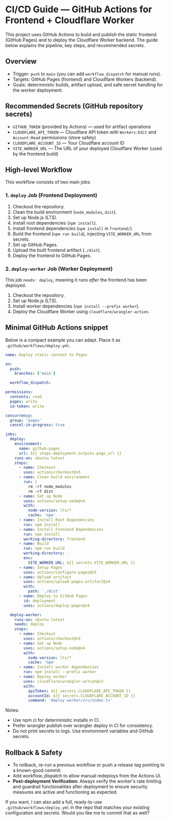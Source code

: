 # CI/CD Guide — GitHub Actions for Frontend + Cloudflare Worker

This project uses GitHub Actions to build and publish the static frontend (GitHub Pages) and to deploy the Cloudflare Worker backend. The guide below explains the pipeline, key steps, and recommended secrets.

## Overview

- Trigger: `push` to `main` (you can add `workflow_dispatch` for manual runs).
- Targets: GitHub Pages (frontend) and Cloudflare Workers (backend).
- Goals: deterministic builds, artifact upload, and safe secret handling for the worker deployment.

## Recommended Secrets (GitHub repository secrets)

- `GITHUB_TOKEN` (provided by Actions) — used for artifact operations
- `CLOUDFLARE_API_TOKEN` — Cloudflare API token with `Workers:Edit` and `Account:Read` permissions (store safely)
- `CLOUDFLARE_ACCOUNT_ID` — Your Cloudflare account ID
- `VITE_WORKER_URL` — The URL of your deployed Cloudflare Worker (used by the frontend build)


## High-level Workflow

This workflow consists of two main jobs:

### 1. `deploy` Job (Frontend Deployment)

1.  Checkout the repository.
2.  Clean the build environment (`node_modules`, `dist`).
3.  Set up Node.js (LTS).
4.  Install root dependencies (`npm install`).
5.  Install frontend dependencies (`npm install` in `frontend/`).
6.  Build the frontend (`npm run build`), injecting `VITE_WORKER_URL` from secrets.
7.  Set up GitHub Pages.
8.  Upload the built frontend artifact (`./dist`).
9.  Deploy the frontend to GitHub Pages.

### 2. `deploy-worker` Job (Worker Deployment)

This job `needs: deploy`, meaning it runs *after* the frontend has been deployed.

1.  Checkout the repository.
2.  Set up Node.js (LTS).
3.  Install worker dependencies (`npm install --prefix worker`).
4.  Deploy the Cloudflare Worker using `cloudflare/wrangler-action`.


## Minimal GitHub Actions snippet

Below is a compact example you can adapt. Place it as `.github/workflows/deploy.yml`.

```yaml
name: Deploy static content to Pages

on:
  push:
    branches: ['main']

  workflow_dispatch:

permissions:
  contents: read
  pages: write
  id-token: write

concurrency:
  group: 'pages'
  cancel-in-progress: true

jobs:
  deploy:
    environment:
      name: github-pages
      url: ${{ steps.deployment.outputs.page_url }}
    runs-on: ubuntu-latest
    steps:
      - name: Checkout
        uses: actions/checkout@v5
      - name: Clean build environment
        run: |
          rm -rf node_modules
          rm -rf dist
      - name: Set up Node
        uses: actions/setup-node@v4
        with:
          node-version: lts/*
          cache: 'npm'
      - name: Install Root Dependencies
        run: npm install
      - name: Install Frontend Dependencies
        run: npm install
        working-directory: frontend
      - name: Build
        run: npm run build
        working-directory: .
        env:
          VITE_WORKER_URL: ${{ secrets.VITE_WORKER_URL }}
      - name: Setup Pages
        uses: actions/configure-pages@v5
      - name: Upload artifact
        uses: actions/upload-pages-artifact@v4
        with:
          path: './dist'
      - name: Deploy to GitHub Pages
        id: deployment
        uses: actions/deploy-pages@v4

  deploy-worker:
    runs-on: ubuntu-latest
    needs: deploy
    steps:
      - name: Checkout
        uses: actions/checkout@v5
      - name: Set up Node
        uses: actions/setup-node@v4
        with:
          node-version: lts/*
          cache: 'npm'
      - name: Install worker dependencies
        run: npm install --prefix worker
      - name: Deploy worker
        uses: cloudflare/wrangler-action@v3
        with:
          apiToken: ${{ secrets.CLOUDFLARE_API_TOKEN }}
          accountId: ${{ secrets.CLOUDFLARE_ACCOUNT_ID }}
          command: 'deploy worker/src/index.ts'
```

Notes:

- Use npm ci for deterministic installs in CI.
- Prefer wrangler publish over wrangler deploy in CI for consistency.
- Do not print secrets to logs. Use environment variables and GitHub secrets.

## Rollback & Safety

- To rollback, re-run a previous workflow or push a release tag pointing to a known-good commit.
- Add workflow_dispatch to allow manual redeploys from the Actions UI.
- **Post-deployment Verification:** Always verify the worker's rate limiting and guardrail functionalities after deployment to ensure security measures are active and functioning as expected.

If you want, I can also add a full, ready-to-use `.github/workflows/deploy.yml` in the repo that matches your existing configuration and secrets. Would you like me to commit that as well?
